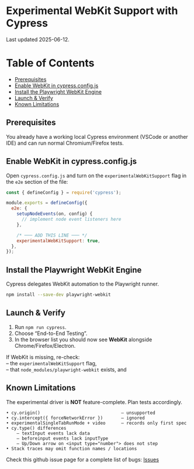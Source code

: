 <!-- ──────────────────────────────────────────────────────────────────── -->
<!--  Experimental WebKit Guide for Cypress                -->
<!-- ──────────────────────────────────────────────────────────────────── -->


# Experimental WebKit Support with Cypress  
Last updated 2025-06-12.


# Table of Contents  
- [Prerequisites](#prerequisites)  
- [Enable WebKit in cypress.config.js](#enable-webkit-in-cypressconfigjs)  
- [Install the Playwright WebKit Engine](#install-the-playwright-webkit-engine)  
- [Launch & Verify](#launch--verify)  
- [Known Limitations](#known-limitations)

## Prerequisites
You already have a working local Cypress environment (VSCode or another IDE) and can run normal Chromium/Firefox tests.

## Enable WebKit in cypress.config.js
Open `cypress.config.js` and turn on the `experimentalWebKitSupport` flag in the `e2e` section of the file:


~~~js
const { defineConfig } = require('cypress');

module.exports = defineConfig({
  e2e: {
    setupNodeEvents(on, config) {
      // implement node event listeners here
    },

    /* ─── ADD THIS LINE ─── */
    experimentalWebKitSupport: true,
  },
});
~~~

## Install the Playwright WebKit Engine
Cypress delegates WebKit automation to the Playwright runner.

~~~bash
npm install --save-dev playwright-webkit
~~~

## Launch & Verify
1. Run `npm run cypress`.  
2. Choose “End-to-End Testing”.  
3. In the browser list you should now see **WebKit** alongside Chrome/Firefox/Electron.

If WebKit is missing, re-check:  
– the `experimentalWebKitSupport` flag,  
– that `node_modules/playwright-webkit` exists, and  

## Known Limitations
The experimental driver is **NOT** feature-complete. Plan tests accordingly.

~~~text
• cy.origin()                               – unsupported
• cy.intercept({ forceNetworkError })       – ignored
• experimentalSingleTabRunMode + video      – records only first spec
• cy.type() differences
    – textInput events lack data
    – beforeinput events lack inputType
    – Up/Down arrow on <input type="number"> does not step
• Stack traces may omit function names / locations
~~~

Check this github issue page for a complete list of bugs: [Issues](https://github.com/cypress-io/cypress/issues?q=is%3Aissue+is%3Aopen+sort%3Aupdated-desc+label%3A%22experiment%3A+webkit%22)
